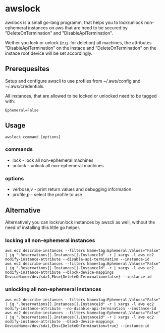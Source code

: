 # awslock

awslock is a small go-lang programm, that helps you to lock/unlock non-ephemeral instances on aws that are need to be secured by "DeleteOnTermination" and "DisableApiTermination".

Wether you lock or unlock (e.g. for deletion) all machines, the attributes "DisableApiTermination" on the instace and "DeleteOnTermination" on the instace root device will be set accordingly.

## Prerequesites

Setup and configure awscli to use profiles from ~/.aws/config and ~/.aws/credentials.

All instances, that are allowed to be locked or unlocked need to be tagged with:

```
Ephemeral=False
```

## Usage

```
awslock command [options]
```

### commands

  * lock - lock all non-ephemeral machines
  * unlock - unlock all non-ephemeral machines

### options

  * verbose,v - print return values and debugging information
  * profile,p - select the profile to use

## Alternative

Alternatively you can lock/unlock instances by awscli as well, without the need of installing this little go helper.

### locking all non-ephemeral instances
```
aws ec2 describe-instances --filters Name=tag:Ephemeral,Values="False" | jq ".Reservations[].Instances[].InstanceId" -r | xargs -l aws ec2 modify-instance-attribute --disable-api-termination --instance-id
aws ec2 describe-instances --filters Name=tag:Ephemeral,Values="False" | jq ".Reservations[].Instances[].InstanceId" -r | xargs -l aws ec2 modify-instance-attribute --block-device-mappings DeviceName=/dev/sda1,Ebs={DeleteOnTermination=false} --instance-id
```

### unlocking all non-ephemeral instances
```
aws ec2 describe-instances --filters Name=tag:Ephemeral,Values="False" | jq ".Reservations[].Instances[].InstanceId" -r | xargs -l aws ec2 modify-instance-attribute --no-disable-api-termination --instance-id
aws ec2 describe-instances --filters Name=tag:Ephemeral,Values="False" | jq ".Reservations[].Instances[].InstanceId" -r | xargs -l aws ec2 modify-instance-attribute --block-device-mappings DeviceName=/dev/sda1,Ebs={DeleteOnTermination=true} --instance-id
```
